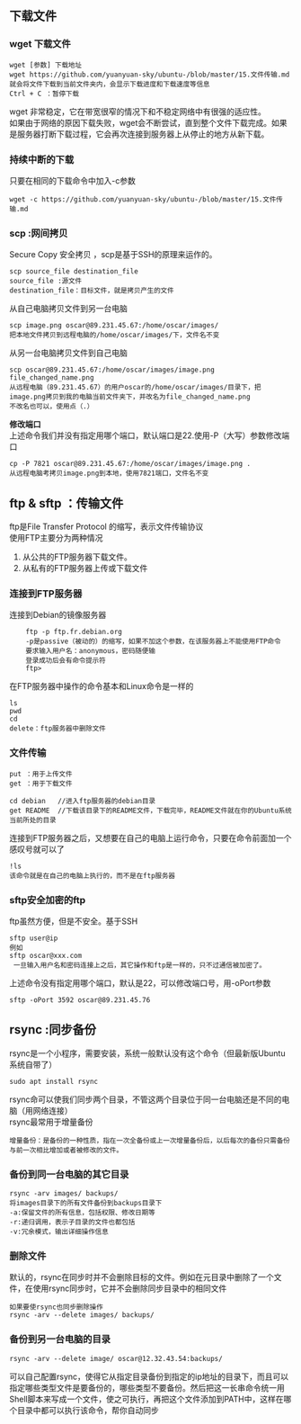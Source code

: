 ## 下载文件  
### wget 下载文件  
	
	wget [参数] 下载地址
	wget https://github.com/yuanyuan-sky/ubuntu-/blob/master/15.文件传输.md
	就会将文件下载到当前文件夹内，会显示下载进度和下载速度等信息
	Ctrl + C ：暂停下载
wget 非常稳定，它在带宽很窄的情况下和不稳定网络中有很强的适应性。  
如果由于网络的原因下载失败，wget会不断尝试，直到整个文件下载完成。如果是服务器打断下载过程，它会再次连接到服务器上从停止的地方从新下载。  
### 持续中断的下载
只要在相同的下载命令中加入-c参数

	wget -c https://github.com/yuanyuan-sky/ubuntu-/blob/master/15.文件传输.md
### scp  :网间拷贝  
Secure Copy 安全拷贝  ，scp是基于SSH的原理来运作的。

	scp source_file destination_file
	source_file :源文件
	destination_file：目标文件，就是拷贝产生的文件
从自己电脑拷贝文件到另一台电脑    

	scp image.png oscar@89.231.45.67:/home/oscar/images/
	把本地文件拷贝到远程电脑的/home/oscar/images/下，文件名不变
从另一台电脑拷贝文件到自己电脑    

	scp oscar@89.231.45.67:/home/oscar/images/image.png  file_changed_name.png
	从远程电脑（89.231.45.67）的用户oscar的/home/oscar/images/目录下，把image.png拷贝到我的电脑当前文件夹下，并改名为file_changed_name.png 
	不改名也可以，使用点（.）
**修改端口**  
上述命令我们并没有指定用哪个端口，默认端口是22.使用-P（大写）参数修改端口  
	  
	cp -P 7821 oscar@89.231.45.67:/home/oscar/images/image.png .
	从远程电脑考拷贝image.png到本地，使用7821端口，文件名不变 
## ftp & sftp ：传输文件  
ftp是File Transfer Protocol 的缩写，表示文件传输协议  
使用FTP主要分为两种情况  
1. 从公共的FTP服务器下载文件。
2. 从私有的FTP服务器上传或下载文件  

### 连接到FTP服务器  
连接到Debian的镜像服务器  

	 	ftp -p ftp.fr.debian.org
		-p是passive（被动的）的缩写，如果不加这个参数，在该服务器上不能使用FTP命令
		要求输入用户名：anonymous，密码随便输
		登录成功后会有命令提示符
		ftp>
在FTP服务器中操作的命令基本和Linux命令是一样的  

	ls
	pwd
	cd
	delete：ftp服务器中删除文件
### 文件传输  
	
	put ：用于上传文件
	get ：用于下载文件

	cd debian   //进入ftp服务器的debian目录
	get README  //下载该目录下的README文件，下载完毕，README文件就在你的Ubuntu系统当前所处的目录
连接到FTP服务器之后，又想要在自己的电脑上运行命令，只要在命令前面加一个感叹号就可以了  
	
	!ls
	该命令就是在自己的电脑上执行的，而不是在ftp服务器
### sftp安全加密的ftp  
ftp虽然方便，但是不安全。基于SSH   

	sftp user@ip
	例如
	sftp oscar@xxx.com
	 一旦输入用户名和密码连接上之后，其它操作和ftp是一样的，只不过通信被加密了。
上述命令没有指定用哪个端口，默认是22，可以修改端口号，用-oPort参数  

	sftp -oPort 3592 oscar@89.231.45.76
## rsync :同步备份
rsync是一个小程序，需要安装，系统一般默认没有这个命令（但最新版Ubuntu系统自带了）

	sudo apt install rsync
rsync命可以使我们同步两个目录，不管这两个目录位于同一台电脑还是不同的电脑（用网络连接）  
rsync最常用于增量备份
	
	增量备份：是备份的一种性质，指在一次全备份或上一次增量备份后，以后每次的备份只需备份与前一次相比增加或者被修改的文件。
### 备份到同一台电脑的其它目录  

	rsync -arv images/ backups/
	将images目录下的所有文件备份到backups目录下
	-a:保留文件的所有信息，包括权限、修改日期等
	-r:递归调用，表示子目录的文件也都包括
	-v:冗余模式，输出详细操作信息
### 删除文件  
默认的，rsync在同步时并不会删除目标的文件。例如在元目录中删除了一个文件，在使用rsync同步时，它并不会删除同步目录中的相同文件  

	如果要使rsync也同步删除操作
	rsync -arv --delete images/ backups/
### 备份到另一台电脑的目录  

	rsync -arv --delete image/ oscar@12.32.43.54:backups/
	
可以自己配置rsync，使得它从指定目录备份到指定的ip地址的目录下，而且可以指定哪些类型文件是要备份的，哪些类型不要备份。然后把这一长串命令统一用Shell脚本来写成一个文件，使之可执行，再把这个文件添加到PATH中，这样在哪个目录中都可以执行该命令，帮你自动同步  
	
